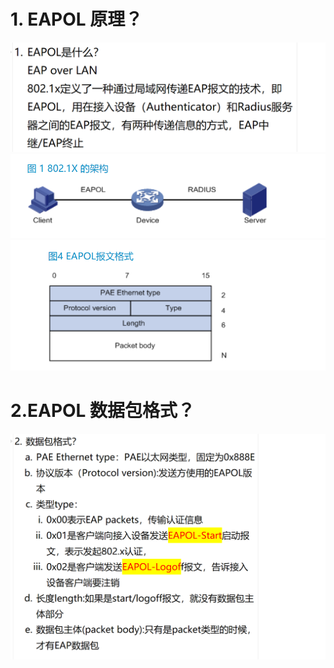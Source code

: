 # 1. EAPOL 原理？

![alt text](images/面试题---EAPOL/image.png)
![alt text](images/面试题---EAPOL/image-2.png)
![alt text](images/面试题---EAPOL/image-3.png)

# 2.EAPOL 数据包格式？

![alt text](images/面试题---EAPOL/image-1.png)
